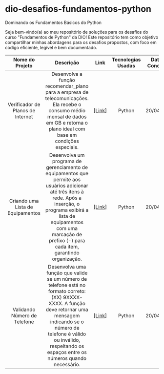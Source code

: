 # dio-desafios-fundamentos-python
Dominando os Fundamentos Básicos do Python 

Seja bem-vindo(a) ao meu repositório de soluções para os desafios do curso "Fundamentos de Python" da DIO! Este repositório tem como objetivo compartilhar minhas abordagens para os desafios propostos, com foco em código eficiente, legível e bem documentado.

| Nome do Projeto | Descrição | Link | Tecnologias Usadas | Data de Conclusão | Status do Projeto |
| :---------------: | :---------: | :----: | :------------------: | :-----------------: | :-----------------: |
| Verificador de Planos de Internet | Desenvolva a função recomendar_plano para a empresa de telecomunicações. Ela recebe o consumo médio mensal de dados em GB e retorna o plano ideal com base em condições especiais. | [[Link]](https://github.com/lucenfort/internet-plan-selector.git) | Python | 20/04/2024 | Concluído |
| Criando uma Lista de Equipamentos | Desenvolva um programa de gerenciamento de equipamentos que permite aos usuários adicionar até três itens à rede. Após a inserção, o programa exibirá a lista de equipamentos com uma marcação de prefixo (-) para cada item, garantindo organização. | [[Link]](https://github.com/lucenfort/gerenciador-equipamentos.git) | Python | 20/04/2024 | Concluído |
| Validando Número de Telefone | Desenvolva uma função que valide se um número de telefone está no formato correto: (XX) 9XXXX-XXXX. A função deve retornar uma mensagem indicando se o número de telefone é válido ou inválido, respeitando os espaços entre os números quando necessário. | [[Link]](https://github.com/lucenfort/telecom-validador.git) | Python | 20/04/2024 | Concluído |
